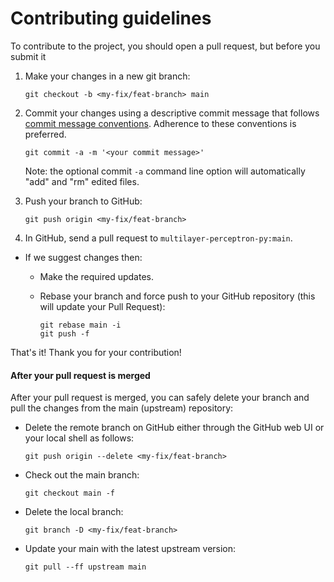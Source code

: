 # Contributing guidelines

To contribute to the project, you should open a pull request, but before you submit it

1. Make your changes in a new git branch:

   ```shell
   git checkout -b <my-fix/feat-branch> main
   ```

2. Commit your changes using a descriptive commit message that follows
   [commit message conventions](https://github.com/angular/angular/blob/22b96b96902e1a42ee8c5e807720424abad3082a/CONTRIBUTING.md#-commit-message-guidelines). Adherence to these conventions
   is preferred.

   ```shell
   git commit -a -m '<your commit message>'
   ```

   Note: the optional commit `-a` command line option will automatically "add" and "rm" edited files.

3. Push your branch to GitHub:

   ```shell
   git push origin <my-fix/feat-branch>
   ```

4. In GitHub, send a pull request to `multilayer-perceptron-py:main`.

- If we suggest changes then:

  - Make the required updates.
  - Rebase your branch and force push to your GitHub repository (this will update your Pull Request):

    ```shell
    git rebase main -i
    git push -f
    ```

That's it! Thank you for your contribution!

#### After your pull request is merged

After your pull request is merged, you can safely delete your branch and pull the changes
from the main (upstream) repository:

- Delete the remote branch on GitHub either through the GitHub web UI or your local shell as follows:

  ```shell
  git push origin --delete <my-fix/feat-branch>
  ```

- Check out the main branch:

  ```shell
  git checkout main -f
  ```

- Delete the local branch:

  ```shell
  git branch -D <my-fix/feat-branch>
  ```

- Update your main with the latest upstream version:

  ```shell
  git pull --ff upstream main
  ```
